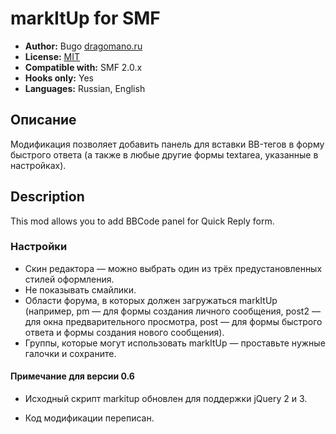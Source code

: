 # markItUp for SMF
* **Author:** Bugo [dragomano.ru](https://dragomano.ru/mods/markitup-for-smf)
* **License:** [MIT](https://opensource.org/licenses/MIT)
* **Compatible with:** SMF 2.0.x
* **Hooks only:** Yes
* **Languages:** Russian, English

## Описание
Модификация позволяет добавить панель для вставки BB-тегов в форму быстрого ответа (а также в любые другие формы textarea, указанные в настройках).

## Description
This mod allows you to add BBCode panel for Quick Reply form.

### Настройки
* Скин редактора — можно выбрать один из трёх предустановленных стилей оформления.
* Не показывать смайлики.
* Области форума, в которых должен загружаться markItUp (например, pm — для формы создания личного сообщения, post2 — для окна предварительного просмотра, post — для формы быстрого ответа и формы создания нового сообщения).
* Группы, которые могут использовать markItUp — проставьте нужные галочки и сохраните.

#### Примечание для версии 0.6
* Исходный скрипт markitup обновлен для поддержки jQuery 2 и 3.

* Код модификации переписан.